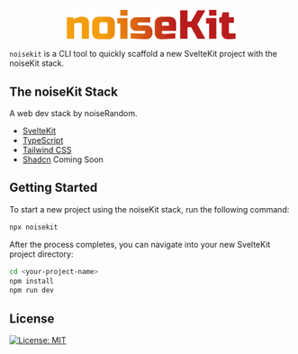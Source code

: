 <p align="center">
<img src="assets/noiseKit.svg" alt="noiseKit" width="300"/>
</p>

`noisekit` is a CLI tool to quickly scaffold a new SvelteKit project with the noiseKit stack.

## The noiseKit Stack

A web dev stack by noiseRandom.

- [SvelteKit](https://svelte.dev/)
- [TypeScript](https://www.typescriptlang.org/)
- [Tailwind CSS](https://tailwindcss.com/)
- [Shadcn](https://next.shadcn-svelte.com/) Coming Soon

## Getting Started

To start a new project using the noiseKit stack, run the following command:

```bash
npx noisekit
```

After the process completes, you can navigate into your new SvelteKit project directory:

```bash
cd <your-project-name>
npm install
npm run dev
```

## License

[![License: MIT](https://img.shields.io/badge/License-MIT-yellow.svg)](https://opensource.org/licenses/MIT)
